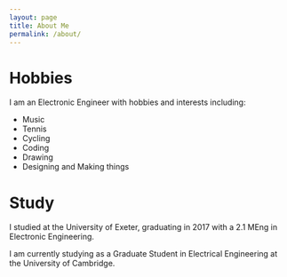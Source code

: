 ```yaml
---
layout: page
title: About Me
permalink: /about/
---
```


# Hobbies
I am an Electronic Engineer with hobbies and interests including:
- Music
- Tennis
- Cycling
- Coding
- Drawing
- Designing and Making things

# Study
I studied at the University of Exeter, graduating in 2017 with a 2.1 MEng in Electronic Engineering.

I am currently studying as a Graduate Student in Electrical Engineering at the University of Cambridge.
